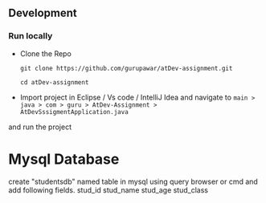 ## Development

### Run locally

- Clone the Repo

  ```
  git clone https://github.com/gurupawar/atDev-assignment.git

  cd atDev-assignment
  ```

- Import project in Eclipse / Vs code / IntelliJ Idea and navigate to `main > java > com > guru > AtDev-Assignment > AtDevSssigmentApplication.java`

and run the project

# Mysql Database

create "studentsdb" named table in mysql using query browser or cmd and add following fields.
stud_id
stud_name
stud_age
stud_class
